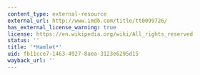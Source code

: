 ```yaml
---
content_type: external-resource
external_url: http://www.imdb.com/title/tt0099726/
has_external_license_warning: true
license: https://en.wikipedia.org/wiki/All_rights_reserved
status: ''
title: '*Hamlet*'
uid: fb11cce7-1463-4927-8aea-3123e6295d15
wayback_url: ''
---
```

